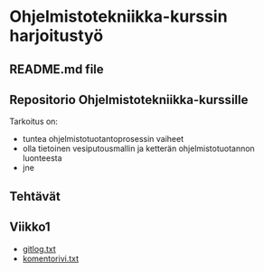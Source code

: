 # Ohjelmistotekniikka-kurssin harjoitustyö
## README.md file
## Repositorio Ohjelmistotekniikka-kurssille
Tarkoitus on:
* tuntea ohjelmistotuotantoprosessin vaiheet
* olla tietoinen vesiputousmallin ja ketterän ohjelmistotuotannon luonteesta
* jne

## Tehtävät

## Viikko1
* [gitlog.txt](https://github.com/terodotus/ot-harjoitustyo/blob/master/laskarit/viikko1/gitlog.txt)
* [komentorivi.txt](https://github.com/terodotus/ot-harjoitustyo/blob/master/laskarit/viikko1/komentorivi.txt)
